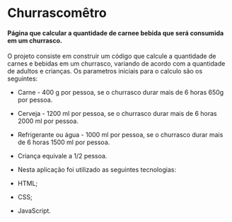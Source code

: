 # Churrascomêtro

#### Página que calcular a quantidade de carnee bebida que será consumida em um churrasco.

 O projeto consiste em construir um código que calcule a quantidade de carnes e bebidas em um churrasco, variando de acordo com a quantidade de adultos e crianças. Os parametros iniciais para o calculo são os seguintes:

- Carne - 400 g por pessoa, se o churrasco durar mais de 6 horas 650g por pessoa.
- Cerveja - 1200 ml por pessoa, se o churrasco durar mais de 6 horas 2000 ml por pessoa.
- Refrigerante ou água - 1000 ml por pessoa, se o churrasco durar mais de 6 horas 1500 ml por pessoa.    
- Criança equivale a 1/2 pessoa.

- Nesta aplicação foi utilizado as seguintes tecnologias:

* HTML;

* CSS;

* JavaScript.